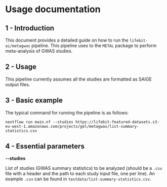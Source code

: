 # Usage documentation

## 1 - Introduction

This document provides a detailed guide on how to run the `lifebit-ai/metagwas` pipeline. This pipeline uses to the `METAL` package to perform meta-analysis of GWAS studies.

## 2 - Usage

This pipeline currently assumes all the studies are formatted as SAIGE output files.

## 3 - Basic example

The typical command for running the pipeline is as follows:

```
nextflow run main.nf --studies https://lifebit-featured-datasets.s3-eu-west-1.amazonaws.com/projects/gel/metagwas/list-summary-statistics.csv
```

## 4 - Essential parameters

**--studies**

List of studies (GWAS summary statistics) to be analyzed (should be a `.csv` file with a header and the path to each study input file, one per line). An example `.csv` can be found in `testdata/list-summary-statistics.csv`.

